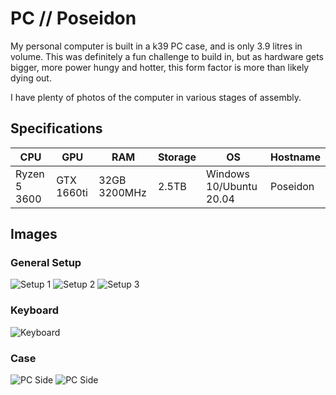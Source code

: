 # PC // Poseidon

My personal computer is built in a k39 PC case, and is only 3.9 litres in volume. This was definitely a fun challenge to
build in, but as hardware gets bigger, more power hungy and hotter, this form factor is more than likely dying out.

I have plenty of photos of the computer in various stages of assembly.

## Specifications

| CPU          | GPU        | RAM          | Storage | OS                      | Hostname |
| ------------ | ---------- | ------------ | ------- | ----------------------- | -------- |
| Ryzen 5 3600 | GTX 1660ti | 32GB 3200MHz | 2.5TB   | Windows 10/Ubuntu 20.04 | Poseidon |

## Images

### General Setup

![Setup 1](https://cdn.discordapp.com/attachments/769404248378048512/861446531353935872/20210531_202929.jpg)
![Setup 2](https://cdn.discordapp.com/attachments/769404248378048512/861446530909077514/20210630_233136.jpg)
![Setup 3](https://cdn.discordapp.com/attachments/769404248378048512/861446530367225866/20210701_013044.jpg)

### Keyboard

![Keyboard](https://i.dbyte.xyz/2021-07-NO.jpg)

### Case

![PC Side](https://i.dbyte.xyz/2021-07-i1.jpg)
![PC Side](https://i.dbyte.xyz/2021-07-cl.jpg)
